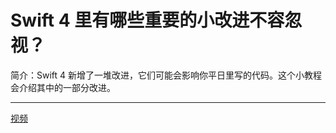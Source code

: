 # Swift 4 里有哪些重要的小改进不容忽视？

简介：Swift 4 新增了一堆改进，它们可能会影响你平日里写的代码。这个小教程会介绍其中的一部分改进。

---

[视频](https://youtu.be/Z6neR25Lxp0)
